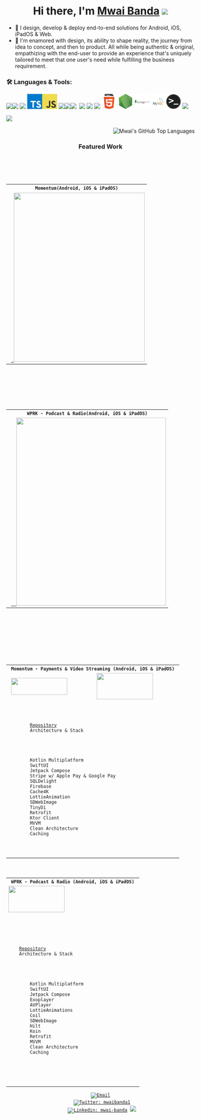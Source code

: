 <h1 align="center">Hi there, I'm <a href="https://mwaibanda.com/portfolio" target="_blank">Mwai Banda</a> <img
src="https://user-images.githubusercontent.com/49708426/160068392-4cf11761-8033-4143-bff3-c17381d3f58e.gif" height="33" /></h1>
 
- 🌱 I design, develop & deploy end-to-end solutions for Android, iOS, iPadOS & Web.
- 📝 I'm enamored with design, its ability to shape reality, the journey from idea to concept, and then to product. All while being authentic & original, empathizing with the end-user to provide an experience that's uniquely tailored to meet that one user's need while fulfilling the business requirement.
### 🛠 Languages & Tools:
<p align="center">

  <div align="left">
   <code><img height="40"src="https://cdn.jsdelivr.net/gh/devicons/devicon/icons/go/go-original.svg" /></code><code><img height="40" src="https://cdn.jsdelivr.net/gh/devicons/devicon/icons/swift/swift-original.svg" /></code> <code><img height="40"src="https://cdn.jsdelivr.net/gh/devicons/devicon/icons/kotlin/kotlin-original.svg" /></code> <code><img height="40" src="https://raw.githubusercontent.com/github/explore/80688e429a7d4ef2fca1e82350fe8e3517d3494d/topics/typescript/typescript.png"></code><code><img height="40" src="https://raw.githubusercontent.com/github/explore/80688e429a7d4ef2fca1e82350fe8e3517d3494d/topics/javascript/javascript.png"></code>
   <code><img height="40" src="https://cdn.jsdelivr.net/gh/devicons/devicon/icons/java/java-original.svg" /></code><code><img height="40" src="https://upload.wikimedia.org/wikipedia/commons/thumb/1/18/ISO_C%2B%2B_Logo.svg/1822px-ISO_C%2B%2B_Logo.svg.png"></code><code><img height="40" src="https://cdn.jsdelivr.net/gh/devicons/devicon/icons/python/python-original.svg"></code><code> <img height="40" src="https://cdn.jsdelivr.net/gh/devicons/devicon/icons/xcode/xcode-original.svg"></code>
   <code><img height="40" src="https://cdn.jsdelivr.net/gh/devicons/devicon/icons/androidstudio/androidstudio-original.svg" /></code>  <code><img height="40" src="https://cdn.jsdelivr.net/gh/devicons/devicon/icons/firebase/firebase-plain.svg" /></code>
 <code><img height="40" src="https://raw.githubusercontent.com/github/explore/80688e429a7d4ef2fca1e82350fe8e3517d3494d/topics/html/html.png"></code>   <code><img height="40" src="https://raw.githubusercontent.com/github/explore/80688e429a7d4ef2fca1e82350fe8e3517d3494d/topics/nodejs/nodejs.png"></code> <code><img height="40" src="https://raw.githubusercontent.com/github/explore/80688e429a7d4ef2fca1e82350fe8e3517d3494d/topics/mongodb/mongodb.png"></code> <code><img height="40" src="https://raw.githubusercontent.com/github/explore/80688e429a7d4ef2fca1e82350fe8e3517d3494d/topics/mysql/mysql.png"></code><code><img height="40" src="https://raw.githubusercontent.com/github/explore/80688e429a7d4ef2fca1e82350fe8e3517d3494d/topics/terminal/terminal.png"></code>
<code><img height="40" src="https://cdn.jsdelivr.net/gh/devicons/devicon/icons/figma/figma-original.svg" /></code> 
  </div>
  </p>
 
 <picture align="center">
<source 
  srcset="https://github-readme-stats.vercel.app/api?username=MwaiBanda&show_icons=true&theme=dark"
  media="(prefers-color-scheme: dark)"
/>
<source
  srcset="https://github-readme-stats.vercel.app/api?username=MwaiBanda&show_icons=true"
  media="(prefers-color-scheme: light), (prefers-color-scheme: no-preference)"
/>
<img src="https://github-readme-stats.vercel.app/api?username=MwaiBanda&show_icons=true" />
</picture>


  <img align="right" alt="Mwai's GitHub Top Languages" src="https://github-readme-stats.vercel.app/api/top-langs/?username=MwaiBanda&hide=ruby,ejs,nix,dockerfile,Makefile&hide_border=true&show_icons=true&langs_count=11&count_private=true&title_color=24292F&text_color=24292F" /><br>

<p align="center">
       <h3 align="center">Featured Work</h3>

  <div align="center">

   <code>
       <table border="0" cellspacing="0" cellpadding="0">
             <tr>
    <th colspan="2"> <b>Momentum(Android, iOS & iPadOS)</b> </th>
    
  </tr>
  <tr style="border-collapse: collapse; border: none;">   
     <td> <a href="https://github.com/MwaiBanda/Momentum"  target="_blank" rel="noopener noreferrer"> <img src="https://github.com/MwaiBanda/Momentum/assets/49708426/bcfb2456-f8d1-4676-b090-80a29e4a44e2" width=350 height=450></a></td>
    
  </tr>
</table>
      
  </code>
    <code>
      <table border="0" cellspacing="0" cellpadding="0">
             <tr>
    <th colspan="2"> <b>WPRK - Podcast & Radio(Android, iOS & iPadOS)</b> </th>
    
  </tr>
  <tr style="border-collapse: collapse; border: none;">   
     <td> <a href="https://github.com/MwaiBanda/WPRK-MultiPlatform"  target="_blank" rel="noopener noreferrer">  <img src="https://user-images.githubusercontent.com/49708426/152665229-1dd18b3a-e68a-4a9f-9a7a-16ae799d9776.gif" width=400 height=500></a></td>
    
  </tr>
</table>
      
  </code>
     </div>
  </p>
 <div align="center">
   <code>
          <table align="left" border="0" cellspacing="0" cellpadding="0">
             <tr>
    <th colspan="2"> <b>Momentum - Payments & Video Streaming (Android, iOS & iPadOS)</b> </th>
    
  </tr>
  <tr style="border-collapse: collapse; border: none;">   
     <td> <a href="https://apps.apple.com/us/app/momentum-church-indiana/id1637040037"  target="_blank" rel="noopener noreferrer"><img src="https://user-images.githubusercontent.com/49708426/137259580-5fbacaac-7fd3-4946-9412-7f1447e19075.png" width=150 height=45></a></td>
    <td><a href="https://play.google.com/store/apps/details?id=com.mwaibanda.momentum.android&pli=1"  target="_blank" rel="noopener noreferrer"><img src="https://user-images.githubusercontent.com/49708426/152633576-d28488c9-68e1-4d5e-9922-b502e74d5c00.png"  width=150 height=70></a></td>
  </tr>
        <tr>   
     <td colspan="2"> 
       <p>
        <span><a href="https://github.com/MwaiBanda/Momentum">Repository</a></span<br>
        Architecture & Stack
       </p>
       <pre>
        Kotlin Multiplatform
        SwiftUI
        Jetpack Compose
        Stripe w/ Apple Pay & Google Pay
        SQLDelight
        Firebase
        Cache4K
        LottieAnimation
        SDWebImage 
        TinyDi
        Retrofit
        Ktor Client 
        MVVM
        Clean Architecture
        Caching
       </pre>
     </td>
  </tr>
</table>
  </code>
    <code>
      <table align="right" cellspacing="0" cellpadding="0">
                <tr>
    <th colspan="2"> <b>WPRK - Podcast & Radio (Android, iOS & iPadOS)</b> </th>
    
  </tr>
  <tr>   
    <td><a href="https://play.google.com/store/apps/details?id=com.muse.wprk"  target="_blank" rel="noopener noreferrer"><img src="https://user-images.githubusercontent.com/49708426/152633576-d28488c9-68e1-4d5e-9922-b502e74d5c00.png"  width=150 height=70></a></td>
  </tr>
        <tr>   
     <td colspan="2"> 
       <div>
    <p>
    <span><a href="https://github.com/MwaiBanda/WPRK-MultiPlatform">Repository</a></span<br>
    Architecture & Stack
     </p>
       <pre>
        Kotlin Multiplatform
        SwiftUI
        Jetpack Compose
        Exoplayer
        AVPlayer
        LottieAnimations
        Coil
        SDWebImage 
        Hilt
        Koin
        Retrofit
        MVVM
        Clean Architecture
        Caching
       </pre>
       </div>
     </td>
  </tr>
</table>
  </code>
     </div>
  </p>

  

  <br><br> 
  <br><br> 
  
  <div align="center">
   <code>

     
[![Email](https://img.shields.io/badge/Email-%40mwai.developer@gmail.com%20-blue)](mailto:mwai.developer@gmail.com?)<br>
[![Twitter: mwaibanda1](https://img.shields.io/twitter/follow/mwaibanda1?style=social)](https://twitter.com/mwaibanda1)<br>
[![Linkedin: mwai-banda](https://img.shields.io/badge/mwai-banda-blue?style=flat-square&logo=Linkedin&logoColor=white&link=https://www.linkedin.com/in/mwai-banda/)](https://www.linkedin.com/in/mwai-banda/) ![](https://komarev.com/ghpvc/?username=MwaiBanda&color=blue&label=Profile+Views)
    </code>
     </div>
 
<!---
MwaiBanda/MwaiBanda is a ✨ special ✨ repository because its `README.md` (this file) appears on your GitHub profile.
You can click the Preview link to take a look at your changes.
--->
